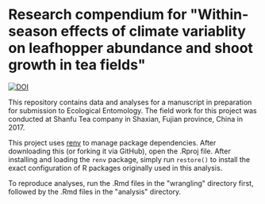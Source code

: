 # Research compendium for "Within-season effects of climate variablity on leafhopper abundance and shoot growth in tea fields"

[![DOI](https://zenodo.org/badge/223980524.svg)](https://zenodo.org/badge/latestdoi/223980524)

This repository contains data and analyses for a manuscript in preparation for submission to Ecological Entomology.  The field work for this project was conducted at Shanfu Tea company in Shaxian, Fujian province, China in 2017.

This project uses [renv](https://rstudio.github.io/renv/articles/renv.html) to manage package dependencies. After downloading this (or forking it via GitHub), open the .Rproj file. After installing and loading the `renv` package, simply run `restore()` to install the exact configuration of R packages originally used in this analysis.

To reproduce analyses, run the .Rmd files in the "wrangling" directory first, followed by the .Rmd files in the "analysis" directory.